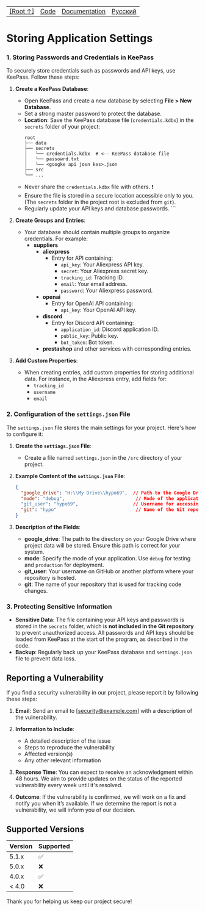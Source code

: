 <table>
<tr>
<TD>
<A HREF = 'https://github.com/hypo69/hypotez/blob/master/README.MD'>[Root ↑]</A>
</TD>
<td>
<a href='https://github.com/hypo69/hypotez/blob/master/src/README.MD'>Code</a>
</td>
<td>
<a href='https://github.com/hypo69/hypotez/blob/master/docs/gemini/out/README.MD'>Documentation</a> 
</td>
<td>
<a href='https://github.com/hypo69/hypotez/blob/master/README.RU.MD'>Русский</a>
</td>
</tr>
</table>

Storing Application Settings
===============================

### 1. Storing Passwords and Credentials in KeePass

To securely store credentials such as passwords and API keys, use KeePass. Follow these steps:

1. **Create a KeePass Database**:
   - Open KeePass and create a new database by selecting **File > New Database**.
   - Set a strong master password to protect the database.
   - **Location**: Save the KeePass database file (`credentials.kdbx`) in the `secrets` folder of your project:
     ```
     root
     ├── data
     ├── secrets
     │   └── credentials.kdbx  # <-- KeePass database file
     │   └── passowrd.txt
     │   └── <googke api josn kes>.json
     ├── src
     └── ...

    - Never share the `credentials.kdbx` file with others. ❗
    - Ensure the file is stored in a secure location accessible only to you. (The `secrets` folder in the project root is excluded from `git`).
    - Regularly update your API keys and database passwords.     ```

2. **Create Groups and Entries**:
   - Your database should contain multiple groups to organize credentials. For example:
     - **suppliers**
       - **aliexpress**
         - Entry for API containing:
           - `api_key`: Your Aliexpress API key.
           - `secret`: Your Aliexpress secret key.
           - `tracking_id`: Tracking ID.
           - `email`: Your email address.
           - `password`: Your Aliexpress password.
       - **openai**
         - Entry for OpenAI API containing:
           - `api_key`: Your OpenAI API key.
       - **discord**
         - Entry for Discord API containing:
           - `application_id`: Discord application ID.
           - `public_key`: Public key.
           - `bot_token`: Bot token.
       - **prestashop** and other services with corresponding entries.

3. **Add Custom Properties**:
   - When creating entries, add custom properties for storing additional data. For instance, in the Aliexpress entry, add fields for:
     - `tracking_id`
     - `username`
     - `email`

### 2. Configuration of the `settings.json` File

The `settings.json` file stores the main settings for your project. Here's how to configure it:

1. **Create the `settings.json` File**:
   - Create a file named `settings.json` in the `/src` directory of your project.

2. **Example Content of the `settings.json` File**:
   ```json
   {
     "google_drive": "H:\\My Drive\\hypo69",  // Path to the Google Drive folder used for storing data.
     "mode": "debug",                          // Mode of the application: 'debug' for development or 'production' for live mode.
     "git_user": "hypo69",                    // Username for accessing the Git repository.
     "git": "hypo"                             // Name of the Git repository.
   }
   ```

3. **Description of the Fields**:
   - **google_drive**: The path to the directory on your Google Drive where project data will be stored. Ensure this path is correct for your system.
   - **mode**: Specify the mode of your application. Use `debug` for testing and `production` for deployment.
   - **git_user**: Your username on GitHub or another platform where your repository is hosted.
   - **git**: The name of your repository that is used for tracking code changes.

### 3. Protecting Sensitive Information

- **Sensitive Data**: The file containing your API keys and passwords is stored in the `secrets` folder, which is **not included in the Git repository** to prevent unauthorized access. All passwords and API keys should be loaded from KeePass at the start of the program, as described in the code.
- **Backup**: Regularly back up your KeePass database and `settings.json` file to prevent data loss.

## Reporting a Vulnerability

If you find a security vulnerability in our project, please report it by following these steps:

1. **Email**: Send an email to [security@example.com] with a description of the vulnerability.
2. **Information to Include**:
   - A detailed description of the issue
   - Steps to reproduce the vulnerability
   - Affected version(s)
   - Any other relevant information
   
3. **Response Time**: You can expect to receive an acknowledgment within 48 hours. We aim to provide updates on the status of the reported vulnerability every week until it's resolved.

4. **Outcome**: If the vulnerability is confirmed, we will work on a fix and notify you when it’s available. If we determine the report is not a vulnerability, we will inform you of our decision.

## Supported Versions

| Version | Supported          |
| ------- | ------------------ |
| 5.1.x   | :white_check_mark: |
| 5.0.x   | :x:                |
| 4.0.x   | :white_check_mark: |
| < 4.0   | :x:                |

Thank you for helping us keep our project secure!
